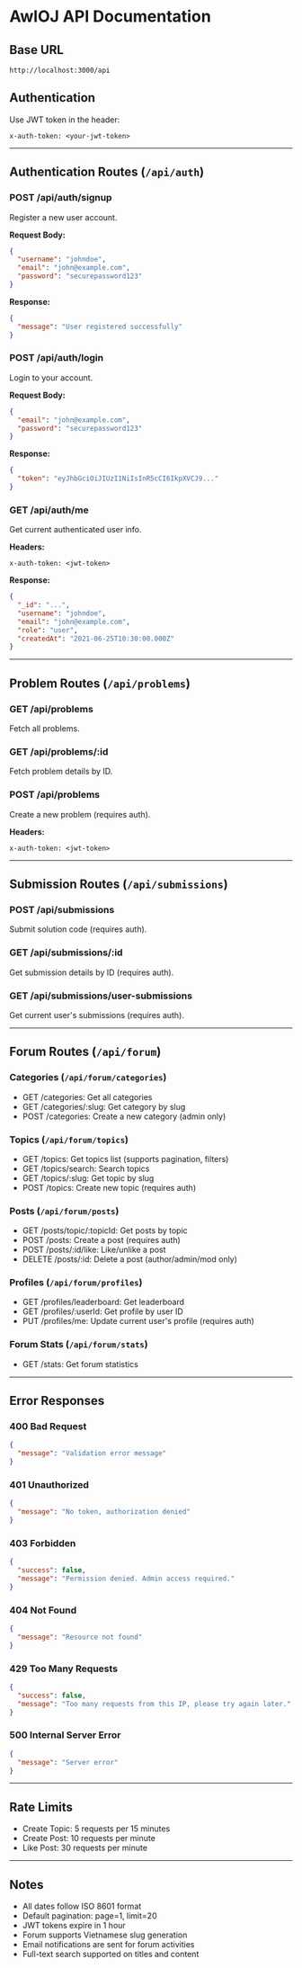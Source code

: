 # AwlOJ API Documentation

## Base URL

```
http://localhost:3000/api
```

## Authentication

Use JWT token in the header:

```
x-auth-token: <your-jwt-token>
```

---

## Authentication Routes (`/api/auth`)

### POST /api/auth/signup

Register a new user account.

**Request Body:**

```json
{
  "username": "johndoe",
  "email": "john@example.com",
  "password": "securepassword123"
}
```

**Response:**

```json
{
  "message": "User registered successfully"
}
```

### POST /api/auth/login

Login to your account.

**Request Body:**

```json
{
  "email": "john@example.com",
  "password": "securepassword123"
}
```

**Response:**

```json
{
  "token": "eyJhbGciOiJIUzI1NiIsInR5cCI6IkpXVCJ9..."
}
```

### GET /api/auth/me

Get current authenticated user info.

**Headers:**

```
x-auth-token: <jwt-token>
```

**Response:**

```json
{
  "_id": "...",
  "username": "johndoe",
  "email": "john@example.com",
  "role": "user",
  "createdAt": "2021-06-25T10:30:00.000Z"
}
```

---

## Problem Routes (`/api/problems`)

### GET /api/problems

Fetch all problems.

### GET /api/problems/\:id

Fetch problem details by ID.

### POST /api/problems

Create a new problem (requires auth).

**Headers:**

```
x-auth-token: <jwt-token>
```

---

## Submission Routes (`/api/submissions`)

### POST /api/submissions

Submit solution code (requires auth).

### GET /api/submissions/\:id

Get submission details by ID (requires auth).

### GET /api/submissions/user-submissions

Get current user's submissions (requires auth).

---

## Forum Routes (`/api/forum`)

### Categories (`/api/forum/categories`)

* GET /categories: Get all categories
* GET /categories/\:slug: Get category by slug
* POST /categories: Create a new category (admin only)

### Topics (`/api/forum/topics`)

* GET /topics: Get topics list (supports pagination, filters)
* GET /topics/search: Search topics
* GET /topics/\:slug: Get topic by slug
* POST /topics: Create new topic (requires auth)

### Posts (`/api/forum/posts`)

* GET /posts/topic/\:topicId: Get posts by topic
* POST /posts: Create a post (requires auth)
* POST /posts/\:id/like: Like/unlike a post
* DELETE /posts/\:id: Delete a post (author/admin/mod only)

### Profiles (`/api/forum/profiles`)

* GET /profiles/leaderboard: Get leaderboard
* GET /profiles/\:userId: Get profile by user ID
* PUT /profiles/me: Update current user's profile (requires auth)

### Forum Stats (`/api/forum/stats`)

* GET /stats: Get forum statistics

---

## Error Responses

### 400 Bad Request

```json
{
  "message": "Validation error message"
}
```

### 401 Unauthorized

```json
{
  "message": "No token, authorization denied"
}
```

### 403 Forbidden

```json
{
  "success": false,
  "message": "Permission denied. Admin access required."
}
```

### 404 Not Found

```json
{
  "message": "Resource not found"
}
```

### 429 Too Many Requests

```json
{
  "success": false,
  "message": "Too many requests from this IP, please try again later."
}
```

### 500 Internal Server Error

```json
{
  "message": "Server error"
}
```

---

## Rate Limits

* Create Topic: 5 requests per 15 minutes
* Create Post: 10 requests per minute
* Like Post: 30 requests per minute

---

## Notes

* All dates follow ISO 8601 format
* Default pagination: page=1, limit=20
* JWT tokens expire in 1 hour
* Forum supports Vietnamese slug generation
* Email notifications are sent for forum activities
* Full-text search supported on titles and content
